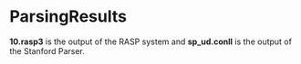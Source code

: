 # ParsingResults
**10.rasp3** is the output of the RASP system and **sp_ud.conll** is the output of the Stanford Parser.
